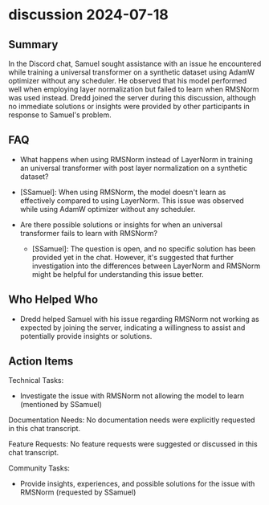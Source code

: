 # discussion 2024-07-18

## Summary

In the Discord chat, Samuel sought assistance with an issue he encountered while training a universal transformer on a synthetic dataset using AdamW optimizer without any scheduler. He observed that his model performed well when employing layer normalization but failed to learn when RMSNorm was used instead. Dredd joined the server during this discussion, although no immediate solutions or insights were provided by other participants in response to Samuel's problem.

## FAQ

- What happens when using RMSNorm instead of LayerNorm in training an universal transformer with post layer normalization on a synthetic dataset?
- [SSamuel]: When using RMSNorm, the model doesn't learn as effectively compared to using LayerNorm. This issue was observed while using AdamW optimizer without any scheduler.

- Are there possible solutions or insights for when an universal transformer fails to learn with RMSNorm?
    - [SSamuel]: The question is open, and no specific solution has been provided yet in the chat. However, it's suggested that further investigation into the differences between LayerNorm and RMSNorm might be helpful for understanding this issue better.

## Who Helped Who

- Dredd helped Samuel with his issue regarding RMSNorm not working as expected by joining the server, indicating a willingness to assist and potentially provide insights or solutions.

## Action Items

Technical Tasks:

- Investigate the issue with RMSNorm not allowing the model to learn (mentioned by SSamuel)

Documentation Needs:
No documentation needs were explicitly requested in this chat transcript.

Feature Requests:
No feature requests were suggested or discussed in this chat transcript.

Community Tasks:

- Provide insights, experiences, and possible solutions for the issue with RMSNorm (requested by SSamuel)
